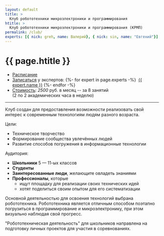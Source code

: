 ```yaml
---
layout: default
title: >
  Клуб робототехники микроэлектроники и программирования
htitle: >
  Клуб робототехники микроэлектроники и программирования (КРМП)
permalink: /club/
experts: [{ nick: greh, name: Валерий}, { nick: sin, name: "Евгений"}]
---
```


# [](#header-1) {{ page.htitle }}

* [Расписание](schedule)
* [Записаться](/circles) у экспертов:
{%- for expert in page.experts -%}
&nbsp;<a href="../experts/{{ expert.nick }}">{{ expert.name }}</a>
{%- endfor -%}<br>
* <u>Стоимость</u>: *2500* руб. в месяц -- за 8 занятий<br>(2 по 2 академических часа в неделю)

___________

Клуб создан для предоставления возможности реализовать свой интерес к
современным технологиям людям разного возраста.

Цели:
 * Техническое творчество
 * Формирование сообщества увлечённых людей
 * Развитие способов погружения в информационные технологии

Аудитория:
 * **Школьники** 5 — 11-ых классов
 * **Студенты**
 * **Заинтересованные люди**, желающите овладеть знаниями
 * **Профессионалы**, которые
   * ищут площадку для реализации своих технических идей
   * хотят поделиться своим опытом для его систематизации

Основной деятельностью для освоения технологий выбрана робототехника.
Робототехника является отличным способом поэтапно погрузиться в программирование
и микроэлектронику, при этом визуально наблюдая свой прогресс.

"Робототехническая деятельность" для школьников направлена на подготовку
личных проектов для участия в соревнованиях.
